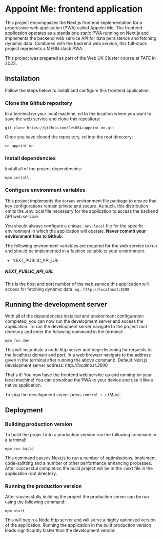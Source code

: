 # Appoint Me: frontend application

This project encompasses the Next.js frontend implementation for a progressive web application (PWA) called Appoint Me. The frontend application operates as a standalone static PWA running on Next.js and implements the backend web service API for data persistence and fetching dynamic data. Combined with the backend web service, this full-stack project represents a MERN stack PWA.

This project was prepared as part of the Web UX Cluster course at TAFE in 2022.

## Installation

Follow the steps below to install and configure this frontend application.

### Clone the Github repository

In a terminal on your local machine, cd to the location where you want to save the web service and clone this repository:

`git clone https://github.com/Jet004/appoint-me.git`

Once you have cloned the repository, cd into the root directory:

`cd appoint-me`

### Install dependencies

Install all of the project dependencies:

`npm install`


### Configure environment variables

This project implements the `dotenv` environment file package to ensure that key configurations remain private and secure. As such, this distribution omits the .env.local file necessary for the application to access the backend API web service.

You should always configure a unique `.env.local` file for the specific environment in which the application will operate. **Never commit your environment files to Github**.

The following environment variables are required for the web service to run and should be implemented in a fashion suitable to your environment.

- NEXT_PUBLIC_API_URL

##### NEXT_PUBLIC_API_URL

This is the host and port number of the web service this application will access for fetching dynamic data.
`eg. http://localhost:8200`

## Running the development server

With all of the dependencies installed and environment configuration completed, you can now run the development server and access the application. To run the development server navigate to the project root directory and enter the following command in the terminal:

`npm run dev`

This will instantiate a node http server and begin listening for requests to the localhost domain and port.
In a web browser navigate to the address given in the terminal after running the above command. 
Default Next.js development server address: *http://localhost:3000*

That's it! You now have the frontend web service up and running on your local machine! You can download the PWA to your device and use it like a native application.

To stop the development server press `control + c` (Mac).

## Deployment

### Building production version

To build the project into a production version run the following command in a terminal:

`npm run build`

This command causes Next.js to run a number of optimisations, implement code-splitting and a number of other performance enhancing processes. After successful completion the build project will be in the .next file in the application root directory.

### Running the production version

After successfully building the project the production server can be run using the following command:

`npm start`

This will begin a Node http server and will serve a highly optimised version of the application.
Running the application in the built production version loads significantly faster than the development version.